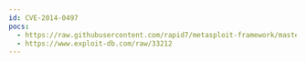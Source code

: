 ```yaml
---
id: CVE-2014-0497
pocs:
  - https://raw.githubusercontent.com/rapid7/metasploit-framework/master/modules/exploits/windows/browser/adobe_flash_avm2.rb
  - https://www.exploit-db.com/raw/33212
---
```

